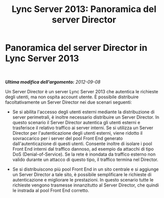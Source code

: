 ﻿---
title: 'Lync Server 2013: Panoramica del server Director'
TOCTitle: Panoramica del server Director
ms:assetid: cf9919b3-e16b-47c5-be1d-2c4bc64f44ea
ms:mtpsurl: https://technet.microsoft.com/it-it/library/Gg398879(v=OCS.15)
ms:contentKeyID: 49302032
ms.date: 08/24/2015
mtps_version: v=OCS.15
ms.translationtype: HT
---

# Panoramica del server Director in Lync Server 2013

 

_**Ultima modifica dell'argomento:** 2012-09-08_

Un Server Director è un server Lync Server 2013 che autentica le richieste degli utenti, ma non ospita account utente. È possibile distribuire facoltativamente un Server Director nei due scenari seguenti:

  - Se si abilita l'accesso degli utenti esterni mediante la distribuzione di server perimetrali, è inoltre necessario distribuire un Server Director. In questo scenario il Server Director autentica gli utenti esterni e trasferisce il relativo traffico ai server interni. Se si utilizza un Server Director per l'autenticazione degli utenti esterni, viene ridotto il sovraccarico per i server del pool Front End generato dall'autenticazione di questi utenti. Consente inoltre di isolare i pool Front End interni dal traffico dannoso, ad esempio da attacchi di tipo DoS (Denial-of-Service). Se la rete è inondata da traffico esterno non valido durante un attacco di questo tipo, il traffico termina nel Director.

  - Se si distribuiscono più pool Front End in un sito centrale e si aggiunge un Server Director a tale sito, è possibile semplificare le richieste di autenticazione e migliorare le prestazioni. In questo scenario tutte le richieste vengono trasmesse innanzitutto al Server Director, che quindi le instrada al pool Front End corretto.

